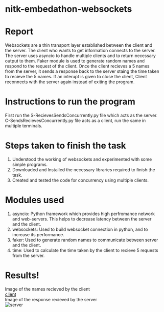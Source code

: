 # nitk-embedathon-websockets

# Report

Websockets are a thin transport layer established between the client and the server.
The client who wants to get information connects to the server. The server uses asyncio to handle multiple clients and to return necessary output to them. Faker module is used to generate random names and respond to the request of the client.
Once the client recieves a 5 names from the server, it sends a response back to the server staing the time taken to recieve the 5 names.
If an interupt is given to close the client, Client reconnects with the server again instead of exiting the program.

# Instructions to run the program

First run the S-RecievesSendsConcurrently.py file which acts as the server.
C-SendsRecievesConcurrently.py file acts as a client, run the same in multiple terminals.

# Steps taken to finish the task

1. Understood the working of websockets and experimented with some simple programs.
2. Downloaded and Installed the necessary libraries required to finish the task.
3. Created and tested the code for concurrency using multiple clients.

# Modules used

1. asyncio: Python framework which provides high perfromance network and web-servers. This helps to decrease latency between the server and the client.
2. websockets: Used to build websocket connection in python, and to increase its performance.
3. faker: Used to generate random names to communicate between server and the client.
4. time: Used to calculate the time taken by the client to recieve 5 requests from the server.

# Results!

Image of the names recieved by the client<br />
[client](https://user-images.githubusercontent.com/97978349/216213068-50821659-c294-4d9e-a3c1-e845f15c465c.png)<br />
Image of the response recieved by the server<br />
![server](https://user-images.githubusercontent.com/97978349/216213373-454fcaa7-e7db-483e-b956-a2be42098def.png)

